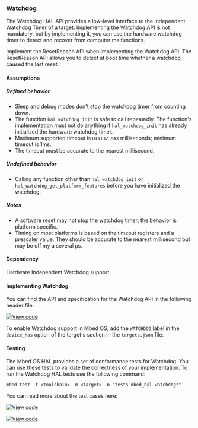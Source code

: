 ### Watchdog

The Watchdog HAL API provides a low-level interface to the Independent Watchdog Timer of a target. Implementing the Watchdog API is not mandatory, but by implementing it, you can use the hardware watchdog timer to detect and recover from computer malfunctions.

Implement the ResetReason API when implementing the Watchdog API. The ResetReason API allows you to detect at boot time whether a watchdog caused the last reset.

#### Assumptions

##### Defined behavior

- Sleep and debug modes don't stop the watchdog timer from counting down.
- The function `hal_watchdog_init` is safe to call repeatedly. The function's implementation must not do anything if `hal_watchdog_init` has already initialized the hardware watchdog timer.
- Maximum supported timeout is `UINT32_MAX` milliseconds; minimum timeout is 1ms.
- The timeout must be accurate to the nearest millisecond.

##### Undefined behavior

- Calling any function other than `hal_watchdog_init` or `hal_watchdog_get_platform_features` before you have initialized the watchdog.

##### Notes

- A software reset may not stop the watchdog timer; the behavior is platform specific.
- Timing on most platforms is based on the timeout registers and a prescaler value. They should be accurate to the nearest millisecond but may be off my a several µs.

#### Dependency

Hardware Independent Watchdog support.

#### Implementing Watchdog

You can find the API and specification for the Watchdog API in the following header file:

[![View code](https://www.mbed.com/embed/?type=library)](https://github.com/ARMmbed/mbed-os/blob/feature-watchdog/hal/watchdog_api.h)

To enable Watchdog support in Mbed OS, add the `WATCHDOG` label in the `device_has` option of the target's section in the `targets.json` file.

#### Testing

The Mbed OS HAL provides a set of conformance tests for Watchdog. You can use these tests to validate the correctness of your implementation. To run the Watchdog HAL tests use the following command:

```
mbed test -t <toolchain> -m <target> -n "tests-mbed_hal-watchdog*"
```

You can read more about the test cases here:

 [![View code](https://www.mbed.com/embed/?type=library)](https://github.com/ARMmbed/mbed-os/blob/feature-watchdog/TESTS/mbed_hal/watchdog/watchdog_api_tests.h)

[![View code](https://www.mbed.com/embed/?type=library)](https://github.com/ARMmbed/mbed-os/blob/feature-watchdog/TESTS/mbed_hal/watchdog_reset/watchdog_reset_tests.h)
